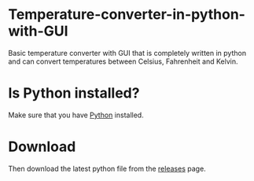 # Temperature-converter-in-python-with-GUI
Basic temperature converter with GUI that is completely written in python and can convert temperatures between Celsius, Fahrenheit and Kelvin.
# Is Python installed?
Make sure that you have <a href="https://www.python.org/ftp/python/3.12.0/python-3.12.0-amd64.exe" target="_blank">Python</a> installed.
# Download
Then download the latest python file from the <a href="https://github.com/Bbenii1/Temperature-converter-in-python-with-GUI/releases" target="_blank">releases</a> page.
